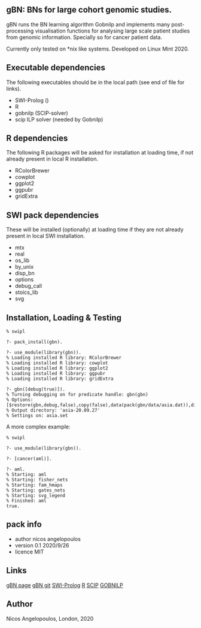 ## gBN: BNs for large cohort genomic studies.

gBN runs the BN learning algorithm Gobnilp and implements many post-processing
visualisation functions for analysing large scale patient studies from genomic information.
Specially so for cancer patient data.

Currently only tested on *nix like systems. Developed on Linux Mint 2020.

## Executable dependencies

The following executables should be in the local path (see end of file for links).

* SWI-Prolog ()
* R
* gobnilp (SCIP-solver)
* scip ILP solver (needed by Gobnilp)

## R dependencies 

The following R packages will be asked for installation at loading time,
if not already present in local R installation.

* RColorBrewer
* cowplot
* ggplot2
* ggpubr
* gridExtra

## SWI pack dependencies

These will be installed (optionally) at loading time if they are not 
already present in local SWI installation.

* mtx
* real
* os\_lib
* by\_unix
* disp\_bn
* options
* debug\_call
* stoics\_lib
* svg

## Installation, Loading & Testing

```
% swipl

?- pack_install(gbn).

?- use_module(library(gbn)).
% Loading installed R library: RColorBrewer
% Loading installed R library: cowplot
% Loading installed R library: ggplot2
% Loading installed R library: ggpubr
% Loading installed R library: gridExtra

?- gbn([debug(true)]).
% Turning debugging on for predicate handle: gbn(gbn)
% Options: [$restore(gbn,debug,false),copy(false),data(pack(gbn/data/asia.dat)),display_dot(svg),odir(_33202),std_output(std_file)]
% Output directory: 'asia-20.09.27'
% Settings on: asia.set
```

A more complex example: 
```
% swipl

?- use_module(library(gbn)).

?- [cancer(aml)].

?- aml.
% Starting: aml
% Starting: fisher_nets
% Starting: fam_hmaps
% Starting: gates_nets
% Starting: svg_legend
% Finished: aml
true.
```


## pack info

* author nicos angelopoulos
* version  0.1 2020/9/26
* licence MIT

## Links
[gBN page](http://stoics.org.uk/~nicos/sware/gbn/)
[gBN git](https://github.com/nicos-angelopoulos/gbn)
[SWI-Prolog](https://www.swi-prolog.org/)
[R](https://www.r-project.org/)
[SCIP](https://scipopt.org/)
[GOBNILP](http://www.cs.york.ac.uk/aig/sw/gobnilp/)

## Author

Nicos Angelopoulos,
London, 2020
